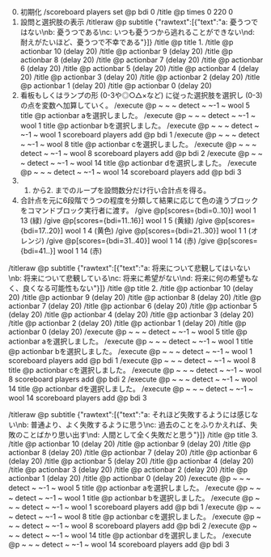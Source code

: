 0. 初期化
/scoreboard players set @p bdi 0
/title @p times 0 220 0
1. 設問と選択肢の表示
/titleraw @p subtitle {"rawtext":[{"text":"a: 憂うつではない\nb: 憂うつである\nc: いつも憂うつから逃れることができない\nd: 耐えがたいほど、憂うつで不幸である"}]}
/title @p title 1.
/title @p actionbar 10 (delay 20)
/title @p actionbar 9 (delay 20)
/title @p actionbar 8 (delay 20)
/title @p actionbar 7 (delay 20)
/title @p actionbar 6 (delay 20)
/title @p actionbar 5 (delay 20)
/title @p actionbar 4 (delay 20)
/title @p actionbar 3 (delay 20)
/title @p actionbar 2 (delay 20)
/title @p actionbar 1 (delay 20)
/title @p actionbar 0 (delay 20)
2. 看板もしくはランプの形 (0-3や◎○△×など) に従った選択肢を選択し (0-3) の点を変数へ加算していく。 
/execute @p ~ ~ ~ detect ~ ~-1 ~ wool 5 title @p actionbar aを選択しました。
/execute @p ~ ~ ~ detect ~ ~-1 ~ wool 1 title @p actionbar bを選択しました。
/execute @p ~ ~ ~ detect ~ ~-1 ~ wool 1 scoreboard players add @p bdi 1
/execute @p ~ ~ ~ detect ~ ~-1 ~ wool 8 title @p actionbar cを選択しました。
/execute @p ~ ~ ~ detect ~ ~-1 ~ wool 8 scoreboard players add @p bdi 2
/execute @p ~ ~ ~ detect ~ ~-1 ~ wool 14 title @p actionbar dを選択しました。
/execute @p ~ ~ ~ detect ~ ~-1 ~ wool 14 scoreboard players add @p bdi 3
3. 1. から2. までのループを設問数分だけ行い合計点を得る。
4. 合計点を元に6段階でうつの程度を分類して結果に応じて色の違うブロックをコマンドブロック実行者に渡す。
/give @p[scores={bdi=0..10}] wool 1 13 (緑)
/give @p[scores={bdi=11..16}] wool 1 5 (黄緑)
/give @p[scores={bdi=17..20}] wool 1 4 (黄色)
/give @p[scores={bdi=21..30}] wool 1 1 (オレンジ)
/give @p[scores={bdi=31..40}] wool 1 14 (赤)
/give @p[scores={bdi=41..}] wool 1 14 (赤)










/titleraw @p subtitle {"rawtext":[{"text":"a: 将来について悲観してはいない\nb: 将来について悲観している\nc: 将来に希望がない\nd: 将来に何の希望もなく、良くなる可能性もない"}]}
/title @p title 2.
/title @p actionbar 10 (delay 20)
/title @p actionbar 9 (delay 20)
/title @p actionbar 8 (delay 20)
/title @p actionbar 7 (delay 20)
/title @p actionbar 6 (delay 20)
/title @p actionbar 5 (delay 20)
/title @p actionbar 4 (delay 20)
/title @p actionbar 3 (delay 20)
/title @p actionbar 2 (delay 20)
/title @p actionbar 1 (delay 20)
/title @p actionbar 0 (delay 20)
/execute @p ~ ~ ~ detect ~ ~-1 ~ wool 5 title @p actionbar aを選択しました。
/execute @p ~ ~ ~ detect ~ ~-1 ~ wool 1 title @p actionbar bを選択しました。
/execute @p ~ ~ ~ detect ~ ~-1 ~ wool 1 scoreboard players add @p bdi 1
/execute @p ~ ~ ~ detect ~ ~-1 ~ wool 8 title @p actionbar cを選択しました。
/execute @p ~ ~ ~ detect ~ ~-1 ~ wool 8 scoreboard players add @p bdi 2
/execute @p ~ ~ ~ detect ~ ~-1 ~ wool 14 title @p actionbar dを選択しました。
/execute @p ~ ~ ~ detect ~ ~-1 ~ wool 14 scoreboard players add @p bdi 3

/titleraw @p subtitle {"rawtext":[{"text":"a: それほど失敗するようには感じない\nb: 普通より、よく失敗するように思う\nc: 過去のことをふりかえれば、失敗のことばかり思い出す\nd: 人間として全く失敗だと思う"}]}
/title @p title 3.
/title @p actionbar 10 (delay 20)
/title @p actionbar 9 (delay 20)
/title @p actionbar 8 (delay 20)
/title @p actionbar 7 (delay 20)
/title @p actionbar 6 (delay 20)
/title @p actionbar 5 (delay 20)
/title @p actionbar 4 (delay 20)
/title @p actionbar 3 (delay 20)
/title @p actionbar 2 (delay 20)
/title @p actionbar 1 (delay 20)
/title @p actionbar 0 (delay 20)
/execute @p ~ ~ ~ detect ~ ~-1 ~ wool 5 title @p actionbar aを選択しました。
/execute @p ~ ~ ~ detect ~ ~-1 ~ wool 1 title @p actionbar bを選択しました。
/execute @p ~ ~ ~ detect ~ ~-1 ~ wool 1 scoreboard players add @p bdi 1
/execute @p ~ ~ ~ detect ~ ~-1 ~ wool 8 title @p actionbar cを選択しました。
/execute @p ~ ~ ~ detect ~ ~-1 ~ wool 8 scoreboard players add @p bdi 2
/execute @p ~ ~ ~ detect ~ ~-1 ~ wool 14 title @p actionbar dを選択しました。
/execute @p ~ ~ ~ detect ~ ~-1 ~ wool 14 scoreboard players add @p bdi 3
